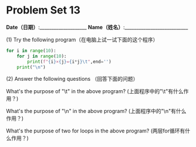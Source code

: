# Problem Set 13
**Date（日期）**:____________________   **Name（姓名）**:___________________________

(1) Try the following program（在电脑上试一试下面的这个程序）
```python
for i in range(10):
    for j in range(10):
        print(f"{i}×{j}={i*j}\t",end='')
    print("\n")
```

(2) Answer the following questions  （回答下面的问题）

What's the purpose of "\t" in the above program? (上面程序中的"\t"有什么作用？)  

What's the purpose of "\n" in the above program? (上面程序中的"\n"有什么作用？)

What's the purpose of two for loops in the above program? (两层for循环有什么作用？)



